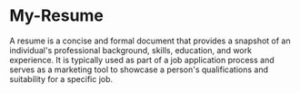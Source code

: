 # My-Resume
A resume is a concise and formal document that provides a snapshot of an individual's professional background, skills, education, and work experience. It is typically used as part of a job application process and serves as a marketing tool to showcase a person's qualifications and suitability for a specific job.
